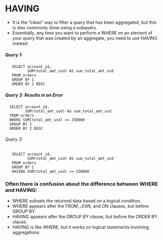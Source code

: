 # HAVING 
- It is the “clean” way to filter a query that has been aggregated, but this is also commonly done using a subquery. 
- Essentially, any time you want to perform a WHERE on an element of your query that was created by an aggregate, you need to use HAVING instead.

##### Query 1:

       SELECT account_id,
              SUM(total_amt_usd) AS sum_total_amt_usd
       FROM orders
       GROUP BY 1
       ORDER BY 2 DESC

##### Query 2: Results in an Error

      SELECT account_id,
             SUM(total_amt_usd) AS sum_total_amt_usd
      FROM orders
      WHERE SUM(total_amt_usd) >= 250000
      GROUP BY 1
      ORDER BY 2 DESC

###### Query 3:

       SELECT account_id,
              SUM(total_amt_usd) AS sum_total_amt_usd
       FROM orders
       GROUP BY 1
       HAVING SUM(total_amt_usd) >= 250000

### Often there is confusion about the difference between WHERE and HAVING:
  - WHERE subsets the returned data based on a logical condition.
  - WHERE appears after the FROM, JOIN, and ON clauses, but before GROUP BY.
  - HAVING appears after the GROUP BY clause, but before the ORDER BY clause.
  - HAVING is like WHERE, but it works on logical statements involving aggregations.
